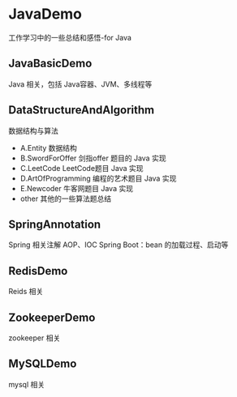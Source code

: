 # JavaDemo
工作学习中的一些总结和感悟-for Java

## JavaBasicDemo
Java 相关，包括 Java容器、JVM、多线程等

## DataStructureAndAlgorithm
数据结构与算法
- A.Entity 数据结构
- B.SwordForOffer 剑指offer 题目的 Java 实现
- C.LeetCode LeetCode题目 Java 实现
- D.ArtOfProgramming 编程的艺术题目 Java 实现
- E.Newcoder 牛客网题目 Java 实现
- other 其他的一些算法题总结

## SpringAnnotation
Spring 相关注解
AOP、IOC 
Spring Boot：bean 的加载过程、启动等

## RedisDemo 
Reids 相关

## ZookeeperDemo
zookeeper 相关

## MySQLDemo
mysql 相关